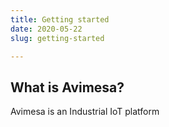 ```yaml
---
title: Getting started
date: 2020-05-22
slug: getting-started

---
```

## What is Avimesa?

Avimesa is an Industrial IoT platform